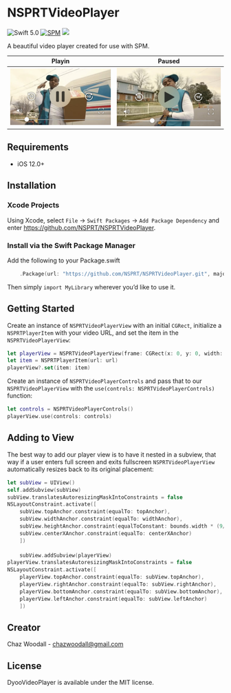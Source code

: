 # NSPRTVideoPlayer
![Swift 5.0](https://img.shields.io/badge/Swift-5.0-orange.svg) 
[![SPM](https://img.shields.io/badge/spm-compatible-brightgreen.svg?style=flat)](https://github.com/NSPRT/NSPRTVideoPlayer)
<img src="https://img.shields.io/badge/License-MIT-blue.svg" />

A beautiful video player created for use with SPM.

Playin          |  Paused
:-------------------------:|:-------------------------:
![](Assets/playing.jpg)  |  ![](Assets/paused.jpg)

## Requirements

- iOS 12.0+

## Installation

### Xcode Projects

Using Xcode, select `File` -> `Swift Packages` -> `Add Package Dependency` and enter https://github.com/NSPRT/NSPRTVideoPlayer.

### Install via the Swift Package Manager

Add the following to your Package.swift
```swift
    .Package(url: "https://github.com/NSPRT/NSPRTVideoPlayer.git", majorVersion: 1)
```

Then simply `import MyLibrary` wherever you’d like to use it.

## Getting Started

Create an instance of `NSPRTVideoPlayerView` with an initial `CGRect`, initialize a `NSPRTPlayerItem` with your video URL, and set the item in the `NSPRTVideoPlayerView`:
```swift
let playerView = NSPRTVideoPlayerView(frame: CGRect(x: 0, y: 0, width: self.bounds.width, height: self.bounds.width * (9/16)))
let item = NSPRTPlayerItem(url: url)
playerView?.set(item: item)
```

Create an instance of `NSPRTVideoPlayerControls` and pass that to our `NSPRTVideoPlayerView` with the `use(controls: NSPRTVideoPlayerControls)` function:
```swift
let controls = NSPRTVideoPlayerControls()
playerView.use(controls: controls)
```

## Adding to View
The best way to add our player view is to have it nested in a subview, that way if a user enters full screen and exits fullscreen `NSPRTVideoPlayerView` automatically resizes back to its original placement:
```swift
let subView = UIView()
self.addSubview(subView)
subView.translatesAutoresizingMaskIntoConstraints = false
NSLayoutConstraint.activate([
    subView.topAnchor.constraint(equalTo: topAnchor),
    subView.widthAnchor.constraint(equalTo: widthAnchor),
    subView.heightAnchor.constraint(equalToConstant: bounds.width * (9/16)), // 16:9 Aspect Ratio
    subView.centerXAnchor.constraint(equalTo: centerXAnchor)
    ])
    
    subView.addSubview(playerView)
playerView.translatesAutoresizingMaskIntoConstraints = false
NSLayoutConstraint.activate([
    playerView.topAnchor.constraint(equalTo: subView.topAnchor),
    playerView.rightAnchor.constraint(equalTo: subView.rightAnchor),
    playerView.bottomAnchor.constraint(equalTo: subView.bottomAnchor),
    playerView.leftAnchor.constraint(equalTo: subView.leftAnchor)
    ])
```

## Creator
Chaz Woodall - chazwoodall@gmail.com

## License
DyooVideoPlayer is available under the MIT license. 
